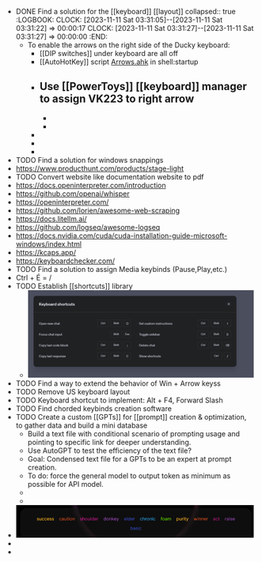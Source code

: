 - DONE Find a solution for the [[keyboard]] [[layout]]
  collapsed:: true
  :LOGBOOK:
  CLOCK: [2023-11-11 Sat 03:31:05]--[2023-11-11 Sat 03:31:22] =>  00:00:17
  CLOCK: [2023-11-11 Sat 03:31:27]--[2023-11-11 Sat 03:31:27] =>  00:00:00
  :END:
	- To enable the arrows on the right side of the Ducky keyboard:
		- [[DIP switches]] under keyboard are all off
		- [[AutoHotKey]] script [Arrows.ahk](../assets/Arrows_1699693175582_0.ahk) in shell:startup
		- Use [[PowerToys]] [[keyboard]] manager to assign VK223 to right arrow
			-
			-
			-
		-
		-
		-
- TODO Find a solution for windows snappings
- https://www.producthunt.com/products/stage-light
- TODO Convert website like documentation website to pdf
- https://docs.openinterpreter.com/introduction
- https://github.com/openai/whisper
- https://openinterpreter.com/
- https://github.com/lorien/awesome-web-scraping
- https://docs.litellm.ai/
- https://github.com/logseq/awesome-logseq
- https://docs.nvidia.com/cuda/cuda-installation-guide-microsoft-windows/index.html
- https://kcaps.app/
- https://keyboardchecker.com/
- TODO Find a solution to assign Media keybinds (Pause,Play,etc.)
- Ctrl + É = /
- TODO Establish [[shortcuts]] library
	- ![image.png](../assets/image_1699696059647_0.png)
- TODO Find a way to extend the behavior of Win + Arrow keyss
- TODO Remove US keyboard layout
- TODO Keyboard shortcut to implement: Alt + F4, Forward Slash
- TODO Find chorded keybinds creation software
- TODO Create a custom [[GPTs]] for [[prompt]] creation & optimization, to gather data and build a mini database
	- Build a text file with conditional scenario of prompting usage and pointing to specific link for deeper understanding.
	- Use AutoGPT to test the efficiency of the text file?
	- Goal: Condensed text file for a GPTs to be an expert at prompt creation.
	- To do: force the general model to output token as minimum as possible for API model.
	-
	-
- ![image.png](../assets/image_1699700516528_0.png)
-
-